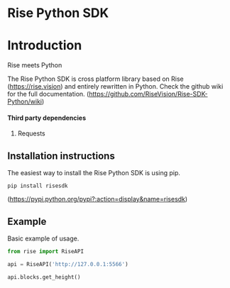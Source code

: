 # Rise Python SDK

# Introduction

Rise meets Python

The Rise Python SDK is cross platform library based on Rise (https://rise.vision) and entirely rewritten in Python. Check the github wiki for the full documentation. (https://github.com/RiseVision/Rise-SDK-Python/wiki)

#### Third party dependencies
1. Requests

## Installation instructions

The easiest way to install the Rise Python SDK is using pip.

    pip install risesdk

(https://pypi.python.org/pypi?:action=display&name=risesdk)

## Example

Basic example of usage.

```python
from rise import RiseAPI

api = RiseAPI('http://127.0.0.1:5566')

api.blocks.get_height()
```

